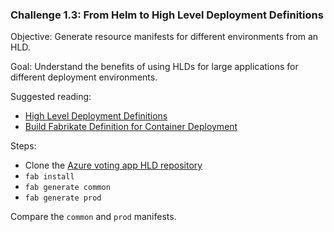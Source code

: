 ### Challenge 1.3: From Helm to High Level Deployment Definitions
Objective: Generate resource manifests for different environments from an HLD.

Goal: Understand the benefits of using HLDs for large applications for different deployment environments.

Suggested reading:
- [High Level Deployment Definitions](https://github.com/microsoft/bedrock/blob/docs_spk/docs/high-level-definitions.md)
- [Build Fabrikate Definition for Container Deployment](https://github.com/microsoft/bedrock/tree/docs_spk/docs/fabrikate)

Steps:
- Clone the [Azure voting app HLD repository](https://github.com/edaena/azure-vote-hld)
- `fab install`
- `fab generate common`
- `fab generate prod`

Compare the `common` and `prod` manifests.
